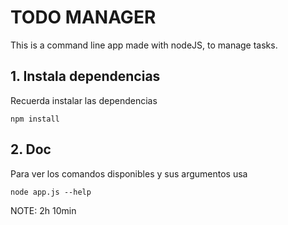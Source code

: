 # TODO MANAGER

This is a command line app made with nodeJS, to manage tasks.

## 1. Instala dependencias

Recuerda instalar las dependencias

```
npm install
```

## 2. Doc

Para ver los comandos disponibles y sus argumentos usa

```
node app.js --help
```

NOTE: 2h 10min
